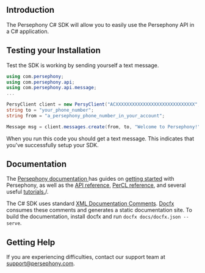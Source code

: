 ## Introduction
The Persephony C# SDK will allow you to easily use the Persephony API in a C# application.


## Testing your Installation
Test the SDK is working by sending yourself a text message.

```C#
using com.persephony;
using com.persephony.api;
using com.persephony.api.message;
...

PersyClient client = new PersyClient("ACXXXXXXXXXXXXXXXXXXXXXXXXXXXXX", "your_auth_token");
string to = "your_phone_number";
string from = "a_persephony_phone_number_in_your_account";

Message msg = client.messages.create(from, to, "Welcome to Persephony!");

```

When you run this code you should get a text message. This indicates that you've successfully setup your SDK.

## Documentation
The [Persephony documentation ](https://www.persephony.com/docs) has guides on [getting started](https://www.persephony.com/docs/getting-started) with Persephony, as well as the [API reference](https://www.persephony.com/docs/api), [PerCL reference](https://www.persephony.com/docs/percl), and several useful [tutorials.](https://www.persephony.com/docs/tutorials)/.

The C# SDK uses standard [XML Documentation Comments](https://docs.microsoft.com/en-us/dotnet/csharp/programming-guide/xmldoc/xml-documentation-comments).
[Docfx](https://dotnet.github.io/docfx/index.html) consumes these comments and generates a static documentation site.
To build the documentation, install docfx and run `docfx docs/docfx.json --serve`.

## Getting Help
If you are experiencing difficulties, contact our support team at [support@persephony.com](mailto:support@persephony.com).
